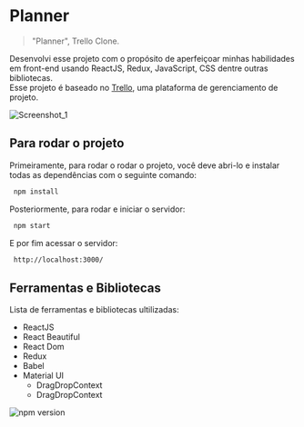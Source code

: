 # Planner
> "Planner", Trello Clone.

Desenvolvi esse projeto com o propósito de aperfeiçoar minhas habilidades em front-end usando ReactJS, Redux, JavaScript, CSS dentre outras bibliotecas.<br />
Esse projeto é baseado no [Trello](https://trello.com/), uma plataforma de gerenciamento de projeto.

![Screenshot_1](https://user-images.githubusercontent.com/56414441/88744090-c0abde80-d11c-11ea-87f0-414a76ecfe19.png)

## Para rodar o projeto

Primeiramente, para rodar o rodar o projeto, você deve abri-lo e instalar todas as dependências com o seguinte comando: 
```sh
 npm install
```
Posteriormente, para rodar e iniciar o servidor: 
```sh
 npm start
```
E por fim acessar o servidor: 
```sh
 http://localhost:3000/
```

## Ferramentas e Bibliotecas
Lista de ferramentas e bibliotecas ultilizadas:
* ReactJS
* React Beautiful
* React Dom
* Redux
* Babel
* Material UI
    * DragDropContext
    * DragDropContext
    
![npm version](https://img.shields.io/badge/-2.0.2-grey?style=flat-square&logo=NPM&logoColor=grey&link=https://www.npmjs.com/package/npm/v/2.0.2)
